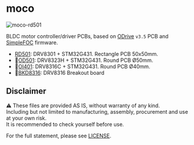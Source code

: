 # moco

![moco-rd501](https://i.imgur.com/ffNdd2O.jpg)

BLDC motor controller/driver PCBs, based on [ODrive](https://github.com/odriverobotics/ODriveHardware) `v3.5` PCB and [SimpleFOC](https://simplefoc.com/) firmware.

- [RD501](/hardware/moco-rd501/): DRV8301 + STM32G431. Rectangle PCB 50x50mm.
- :construction:[OD501](/hardware/moco-od501/): DRV8323H + STM32G431. Round PCB Ø50mm.
- :construction:[OI401](/hardware/moco-oi401/): DRV8316C + STM32G431. Round PCB Ø40mm.
- :construction:[BKD8316](/hardware/moco-bkd8316/): DRV8316 Breakout board

## Disclaimer

:warning: These files are provided AS IS, without warranty of any kind.  
Including but not limited to manufacturing, assembly, procurement and use at your own risk.  
It is recommended to check yourself before use.  

For the full statement, please see [LICENSE](./LICENSE).
